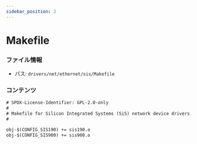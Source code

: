 ```yaml
---
sidebar_position: 2
---
```

# Makefile

### ファイル情報

- パス: `drivers/net/ethernet/sis/Makefile`

### コンテンツ

```txt
# SPDX-License-Identifier: GPL-2.0-only
#
# Makefile for Silicon Integrated Systems (SiS) network device drivers.
#

obj-$(CONFIG_SIS190) += sis190.o
obj-$(CONFIG_SIS900) += sis900.o

```
